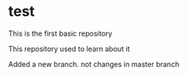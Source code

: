 # test
This is the first basic repository

This repository used to learn about it

Added a new branch. not changes in master branch
